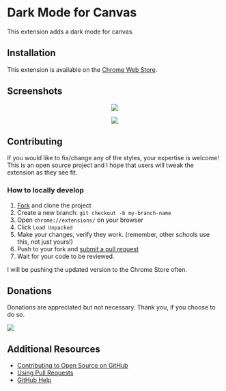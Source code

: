 
# Dark Mode for Canvas
This extension adds a dark mode for canvas.

## Installation
This extension is available on the [Chrome Web Store](https://chrome.google.com/webstore/detail/canvas-dark-mode/jbfgmfpakhabhhpefblmehnadjjkadna?utm_source=chrome-ntp-icon).

## Screenshots
<p align="center">
  <img src="https://raw.githubusercontent.com/DeGrandis/canvas-dark-mode/master/screenshots/screenshot1.PNG">
</p>

<p align="center">
  <img src="https://raw.githubusercontent.com/DeGrandis/canvas-dark-mode/master/screenshots/screenshot2.PNG">
</p>

## Contributing
If you would like to fix/change any of the styles, your expertise is welcome!  This is an open source project and I hope that users will tweak the extension as they see fit.

### How to locally develop
1. [Fork](https://github.com/DeGrandis/canvas-dark-mode/fork) and clone the project
2. Create a new branch: `git checkout -b my-branch-name`
3. Open `chrome://extensions/` on your browser
4. Click `Load Unpacked`
5. Make your changes, verify they work. (remember, other schools use this, not just yours!)
6. Push to your fork and [submit a pull request](https://github.com/DeGrandis/canvas-dark-mode/compare)
7. Wait for your code to be reviewed.

I will be pushing the updated version to the Chrome Store often.

## Donations
Donations are appreciated but not necessary.  Thank you, if you choose to do so.  
<p align="left">
  <img src="https://raw.githubusercontent.com/DeGrandis/canvas-dark-mode/master/screenshots/Bitcoin_QR_Code.PNG">
</p>

## Additional Resources

* [Contributing to Open Source on GitHub](https://guides.github.com/activities/contributing-to-open-source/)
* [Using Pull Requests](https://help.github.com/articles/using-pull-requests/)
* [GitHub Help](https://help.github.com)
